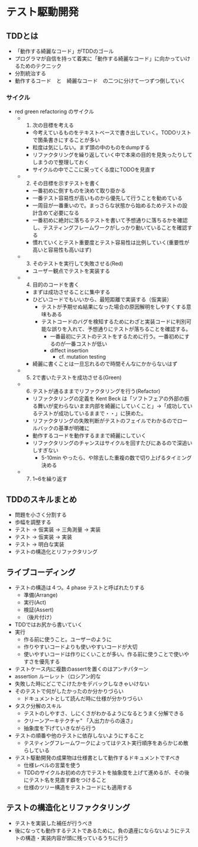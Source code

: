 # テスト駆動開発

## TDDとは
- 「動作する綺麗なコード」がTDDのゴール
- プログラマが自信を持って着実に「動作する綺麗なコード」に向かっていけるためのテクニック
- 分割統治する
 - 動作するコード　と　綺麗なコード　の二つに分けて一つずつ倒していく

### サイクル
- red green refactoring のサイクル
  - 1. 次の目標を考える
    -  今考えているものをテキストベースで書き出していく。TODOリストで箇条書きにすることが多い
    - 粒度は気にしない。まず頭の中のものをdumpする
    - リファクタリングを繰り返していく中で本来の目的を見失ったりしてしまうので整理しておく
    - サイクルの中でここに戻ってくる度にTODOを見直す
  - 2. その目標を示すテストを書く
    - 一番初めに倒すものを決めて取り掛かる
    - 一番テスト容易性が高いものから優先して行うことを勧めている
     - 一周目が一番重いので。まっさらな状態から始めるためテストの設計含めて必要になる
      - 一番初めに絶対に落ちるテストを書いて予想通りに落ちるかを確認し、テスティングフレームワークがしっかり動いていることを確認する
    - 慣れていくとテスト重要度とテスト容易性は比例していく(重要性が高いと容易性も高いはず)
  - 3. そのテストを実行して失敗させる(Red)
    - ユーザー観点でテストを実装する
  - 4. 目的のコードを書く
    - まずは成功させることに集中する
    - ひどいコードでもいいから、最短距離で実装する（仮実装）
      - テストが予期せぬ結果になった場合の原因解明をしやすくする意味もある
      - テストコードのバグを検知するためにわざと実装コードに判別可能な誤りを入れて、予想通りにテストが落ちることを確認する。
        - 一番最初にテストのテストをするために行う。一番初めにするのが一番コストが低い
        - diffect insertion
          - cf. mutation testing
    - 綺麗に書くことは一旦忘れるので時間そんなにかからないはず
  - 5. 2で書いたテストを成功させる(Green)
  - 6. テストが通るままでリファクタリングを行う(Refactor)
    - リファクタリングの定義を Kent Beck は「ソフトフェアの外部の振る舞いが変わらないまま内部を綺麗にしていくこと」→「成功しているテストが成功しているままで・・」に狭めた。
    - リファクタリングの失敗判断がテストのフェイルでわかるのでロールバックの基準が明確に
    - 動作するコードを動作するままで綺麗にしていく
    - リファクタリングのチャンスはサイクルを回すたびにあるので深追いしすぎない
      - 5-10min やったら、や除去した重複の数で切り上げるタイミング決める
  - 7. 1~6を繰り返す

## TDDのスキルまとめ
- 問題を小さく分割する
- 歩幅を調整する
 -  テスト -> 仮実装 -> 三角測量 -> 実装
 -  テスト -> 仮実装 -> 実装
 -  テスト -> 明白な実装
- テストの構造化とリファクタリング

## ライブコーディング
- テストの構造は４つ。4 phase テストと呼ばれたりする
  - 準備(Arrange)
  - 実行(Act)
  - 検証(Assert)
  - （後片付け）
- TDDではお尻から書いていく
- 実行
  - 作る前に使うこと。ユーザーのように
  - 作りやすいコードよりも使いやすいコードが大切
  - 使いやすいコードは作りにくいことが多い。作る前に使うことで使いやすさを優先する
-  テストケース内に複数のassertを置くのはアンチパターン
 - assertion ルーレット（ロシアン的な
  - 失敗した時にどこでこけたかをデバックしなきゃいけない
  - そのテストで何がしたかったのか分かりづらい
    - ドキュメントとして読んだ時に仕様が分かりづらい
- タスク分解のスキル
  - テストのしやすさ、しにくさがわかるようになるとうまく分解できる
  - クリーンアーキテクチャ" 「入出力からの遠さ」
  - 抽象度を下げていきながら行う
- テストの順番や他のテストに依存しないようにすること
  - テスティングフレームワークによってはテスト実行順序をあらかじめ散らしている
- テスト駆動開発の成果物は仕様書として動作するドキュメントですべき
  - 仕様レベルの言葉を使う
  - TDDのサイクルお初めの方でテストを抽象度を上げて進めるが、その後にテスト名を見直す癖をつけること
  -  仕様のツリー構造をテストコードにも適用する

## テストの構造化とリファクタリング
- テストを実装した補任が行うべき
- 後になっても動作するテストであるために。負の遺産にならないようにテストの構造・実装内容が頭に残っているうちに行う
